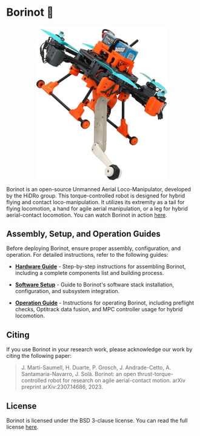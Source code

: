 # Borinot 🐝

<p align="center">
<img src="media/borinot_agile.png" width="350" align="center">
</p>

Borinot is an open-source Unmanned Aerial Loco-Manipulator, developed by the HiDRo group. This torque-controlled robot is designed for hybrid flying and contact loco-manipulation. It utilizes its extremity as a tail for flying locomotion, a hand for agile aerial manipulation, or a leg for hybrid aerial-contact locomotion. You can watch Borinot in action [here](https://www.youtube.com/watch?v=Ob7IIVB6P_A).

## Assembly, Setup, and Operation Guides  
Before deploying Borinot, ensure proper assembly, configuration, and operation. For detailed instructions, refer to the following guides:

- **[Hardware Guide](hardware/README.md)** - Step-by-step instructions for assembling Borinot, including a complete components list and building process.
  
- **[Software Setup](software/README.md)** - Guide to Borinot's software stack installation, configuration, and subsystem integration. 

- **[Operation Guide](operation/README.md)** - Instructions for operating Borinot, including preflight checks, Optitrack data fusion, and MPC controller usage for hybrid locomotion.

## Citing
If you use Borinot in your research work, please acknowledge our work by citing the following paper:

> J. Martí-Saumell, H. Duarte, P. Grosch, J. Andrade-Cetto, A. Santamaria-Navarro, J. Solà. Borinot: an open thrust-torque-controlled robot for research on agile aerial-contact motion. arXiv preprint arXiv:2307.14686, 2023.

## License

Borinot is licensed under the BSD 3-clause license. You can read the full license [here](LICENSE).
